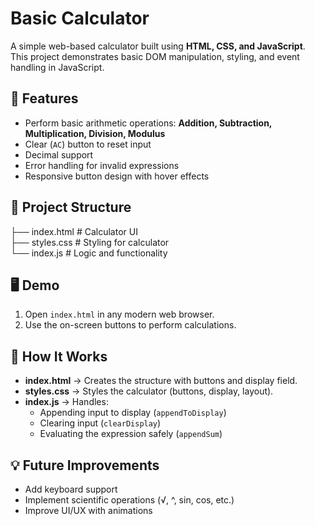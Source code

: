 # Basic Calculator

A simple web-based calculator built using **HTML, CSS, and JavaScript**.  
This project demonstrates basic DOM manipulation, styling, and event handling in JavaScript.

## 🚀 Features
- Perform basic arithmetic operations: **Addition, Subtraction, Multiplication, Division, Modulus**
- Clear (`AC`) button to reset input
- Decimal support
- Error handling for invalid expressions
- Responsive button design with hover effects

## 📂 Project Structure
├── index.html   # Calculator UI <br>
├── styles.css   # Styling for calculator <br>
└── index.js     # Logic and functionality



## 🖥️ Demo
1. Open `index.html` in any modern web browser.
2. Use the on-screen buttons to perform calculations.

## 🔧 How It Works
- **index.html** → Creates the structure with buttons and display field.  
- **styles.css** → Styles the calculator (buttons, display, layout).  
- **index.js** → Handles:
  - Appending input to display (`appendToDisplay`)
  - Clearing input (`clearDisplay`)
  - Evaluating the expression safely (`appendSum`)


## 💡 Future Improvements
- Add keyboard support
- Implement scientific operations (√, ^, sin, cos, etc.)
- Improve UI/UX with animations

